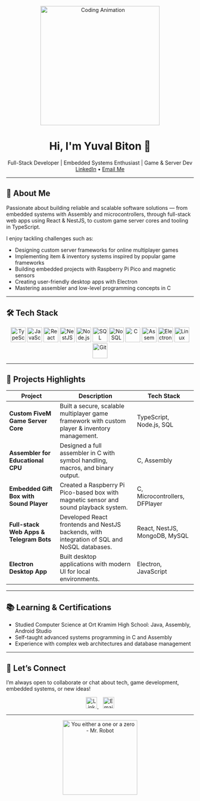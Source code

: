 <p align="center">
  <img src="https://cdn.dribbble.com/users/427070/screenshots/14317073/media/009e329bdf06b679cde8ec2f9efba168.gif" width="320" alt="Coding Animation"/>
</p>

<h1 align="center">Hi, I'm Yuval Biton 👋</h1>
<p align="center">
  Full-Stack Developer | Embedded Systems Enthusiast | Game & Server Dev<br/>
  <a href="https://www.linkedin.com/in/yuval-biton-838b03295" target="_blank">LinkedIn</a>  • <a href="yuvalProgramer@gmail.com">Email Me</a>
</p>

---

## 🚀 About Me

Passionate about building reliable and scalable software solutions — from embedded systems with Assembly and microcontrollers, through full-stack web apps using React & NestJS, to custom game server cores and tooling in TypeScript.

I enjoy tackling challenges such as:

- Designing custom server frameworks for online multiplayer games  
- Implementing item & inventory systems inspired by popular game frameworks  
- Building embedded projects with Raspberry Pi Pico and magnetic sensors  
- Creating user-friendly desktop apps with Electron  
- Mastering assembler and low-level programming concepts in C

---

## 🛠️ Tech Stack

<p align="center">
  <img alt="TypeScript" src="https://cdn.jsdelivr.net/gh/devicons/devicon/icons/typescript/typescript-original.svg" width="40" height="40" />
  <img alt="JavaScript" src="https://cdn.jsdelivr.net/gh/devicons/devicon/icons/javascript/javascript-original.svg" width="40" height="40" />
  <img alt="React" src="https://cdn.jsdelivr.net/gh/devicons/devicon/icons/react/react-original.svg" width="40" height="40" />
  <img alt="NestJS" src="https://nestjs.com/img/logo.svg" width="40" height="40" />
  <img alt="Node.js" src="https://cdn.jsdelivr.net/gh/devicons/devicon/icons/nodejs/nodejs-original.svg" width="40" height="40" />
  <img alt="SQL" src="https://cdn.jsdelivr.net/gh/devicons/devicon/icons/mysql/mysql-original.svg" width="40" height="40" />
  <img alt="NoSQL" src="https://cdn.jsdelivr.net/gh/devicons/devicon/icons/mongodb/mongodb-original.svg" width="40" height="40" />
  <img alt="C" src="https://cdn.jsdelivr.net/gh/devicons/devicon/icons/c/c-original.svg" width="40" height="40" />
  <img alt="Assembly" src="https://upload.wikimedia.org/wikipedia/commons/2/2a/Assembly_language_icon.svg" width="40" height="40" />
  <img alt="Electron" src="https://cdn.jsdelivr.net/gh/devicons/devicon/icons/electron/electron-original.svg" width="40" height="40" />
  <img alt="Linux" src="https://cdn.jsdelivr.net/gh/devicons/devicon/icons/linux/linux-original.svg" width="40" height="40" />
  <img alt="Git" src="https://cdn.jsdelivr.net/gh/devicons/devicon/icons/git/git-original.svg" width="40" height="40" />
</p>

---

## 🔧 Projects Highlights

| Project                                  | Description                                                                                      | Tech Stack                     |
|------------------------------------------|------------------------------------------------------------------------------------------------|--------------------------------|
| **Custom FiveM Game Server Core**        | Built a secure, scalable multiplayer game framework with custom player & inventory management. | TypeScript, Node.js, SQL        |
| **Assembler for Educational CPU**        | Designed a full assembler in C with symbol handling, macros, and binary output.                 | C, Assembly                    |
| **Embedded Gift Box with Sound Player**  | Created a Raspberry Pi Pico-based box with magnetic sensor and sound playback system.           | C, Microcontrollers, DFPlayer  |
| **Full-stack Web Apps & Telegram Bots**  | Developed React frontends and NestJS backends, with integration of SQL and NoSQL databases.     | React, NestJS, MongoDB, MySQL  |
| **Electron Desktop App**                  | Built desktop applications with modern UI for local environments.                               | Electron, JavaScript           |

---

## 📚 Learning & Certifications

- Studied Computer Science at Ort Kramim High School: Java, Assembly, Android Studio  
- Self-taught advanced systems programming in C and Assembly  
- Experience with complex web architectures and database management  

---

## 🤝 Let’s Connect

I’m always open to collaborate or chat about tech, game development, embedded systems, or new ideas!

<p align="center">
  <a href="https://www.linkedin.com/in/yuval-biton" target="_blank">
    <img src="https://cdn.jsdelivr.net/gh/devicons/devicon/icons/linkedin/linkedin-original.svg" alt="LinkedIn" width="30" />
  </a>
  &nbsp;&nbsp;
  <a href="mailto:yuval@example.com">
    <img src="https://cdn-icons-png.flaticon.com/512/561/561127.png" alt="Email" width="30" />
  </a>
</p>

---

<p align="center">
  <img src="https://media2.giphy.com/media/v1.Y2lkPTc5MGI3NjExdGh0emxuZGV4MHN1Z28xbmh1aTJld2RqcjNwMDYyZmp2bGplOHZsNiZlcD12MV9pbnRlcm5hbF9naWZfYnlfaWQmY3Q9Zw/11pIIEAHWERuhi/giphy.gif" alt="You either a one or a zero - Mr. Robot" width="200" />
</p>
